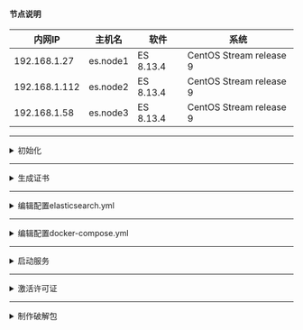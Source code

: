 #### 节点说明

 | 内网IP        | 主机名          | 软件                | 系统 |
 | ------------- | ----------------- | ----------------------- | ----------------------- | 
 | 192.168.1.27  | es.node1 | ES 8.13.4 | CentOS Stream release 9 |
 | 192.168.1.112 | es.node2 | ES 8.13.4 | CentOS Stream release 9 |
 | 192.168.1.58  | es.node3 | ES 8.13.4 | CentOS Stream release 9 |

----

<details>
<summary>初始化</summary>
 
```shell
dnf install -y docker podman-compose
mkdir -p /opt/es/{config,data,logs,plugins,certs}
chmod 777 -R /opt/es

```
- 下载
  - 这里做好了8.13.4的x-pack破解包，版本不一样可以自己制作对应版本的。请看附录
  - [:arrow_double_down: x-pack-core-8.13.4.crack.jar](download/x-pack-core-8.13.4.crack.jar)
  - [:arrow_double_down: platinum_license.json](download/platinum_license.json)

</details>

----

<details>
<summary>生成证书</summary>
 
```shell
docker run --rm -it -v "/opt/es/certs":/usr/share/elasticsearch/config/certs docker.elastic.co/elasticsearch/elasticsearch:8.13.4 /bin/bash -c "elasticsearch-certutil ca --out /usr/share/elasticsearch/config/certs/elastic-stack-ca.p12 --pass ''"
docker run --rm -it -v "/opt/es/certs":/usr/share/elasticsearch/config/certs docker.elastic.co/elasticsearch/elasticsearch:8.13.4 /bin/bash -c "elasticsearch-certutil cert --ca /usr/share/elasticsearch/config/certs/elastic-stack-ca.p12 --ca-pass '' --out /usr/share/elasticsearch/config/certs/elastic-certificates.p12 --pass ''"
```

</details>

----

<details>
<summary>编辑配置elasticsearch.yml</summary>
 
```yaml
cluster.name: es
node.name: 192.168.1.27
node.roles: [data, master, remote_cluster_client, ingest]
network.host: 0.0.0.0
http.port: 9200
http.host: 0.0.0.0
http.cors.enabled: true
http.cors.allow-origin: "*"
discovery.seed_hosts: ["192.168.1.27", "192.168.1.112", "192.168.1.58"]
cluster.initial_master_nodes: ["192.168.1.27", "192.168.1.112", "192.168.1.58"] 
action.destructive_requires_name: true
xpack.security.enabled: false
```

</details>

----

<details>
<summary>编辑配置docker-compose.yml</summary>
 
```yaml
services:
  es-1:
    image: docker.elastic.co/elasticsearch/elasticsearch:8.13.4
    container_name: es-1
    environment:
      - bootstrap.memory_lock=true
      - "ES_JAVA_OPTS=-Xms32g -Xmx32g" # 根据服务器的内存进行分配，最大不要超过32g
      - xpack.monitoring.collection.enabled=true
      - xpack.security.enabled=true
      - xpack.security.transport.ssl.enabled=true
      - xpack.security.transport.ssl.verification_mode=certificate
      - xpack.security.transport.ssl.keystore.path=/usr/share/elasticsearch/config/certs/elastic-certificates.p12
      - xpack.security.transport.ssl.truststore.path=/usr/share/elasticsearch/config/certs/elastic-certificates.p12
      - ELASTIC_PASSWORD=123456 # elastic 密码
    ulimits:
      memlock:
        soft: -1
        hard: -1
    ports:
      - 9200:9200
      - 9300:9300
    volumes:
      - ./config/elasticsearch.yml:/usr/share/elasticsearch/config/elasticsearch.yml
      - ./data:/usr/share/elasticsearch/data
      - ./logs:/usr/share/elasticsearch/logs
      - ./plugins:/usr/share/elasticsearch/plugins
      - ./certs:/usr/share/elasticsearch/config/certs
      - ./x-pack-core-8.13.4.crack.jar:/usr/share/elasticsearch//modules/x-pack-core/x-pack-core-8.13.4.jar # 破解许可证包
    restart: always
    network_mode: host
```

</details>

----

<details>
<summary>启动服务</summary>
 
```shell
# 启动容器
docker compose up -d
# 查看服务状态
curl elastic:123456@127.0.0.1:9200/_cat/health
```

----

</details>

----

<details>
<summary>激活许可证</summary>
 
```shell
# 提交许可证
curl  -XPUT -u elastic:123456 127.0.0.1:9200/_license -H "Content-Type: application/json" -d @platinum_license.json
# 重新创建容器
docker compose up -d --force-recreate
# 查看许可证信息
curl -u elastic:123456 127.0.0.1:9200/_license
```

</details>

----

<details>
<summary>制作破解包</summary>
 
```shell
# 安装ES和JDK
dnf install -y https://artifacts.elastic.co/downloads/elasticsearch/elasticsearch-8.13.4-x86_64.rpm
dnf install -y java-17-openjdk java-17-openjdk-devel
# 下载x-pack源码文件
curl -o LicenseVerifier.java -s  https://raw.githubusercontent.com/elastic/elasticsearch/v8.13.4/x-pack/plugin/core/src/main/java/org/elasticsearch/license/LicenseVerifier.java
curl -o XPackBuild.java -s https://raw.githubusercontent.com/elastic/elasticsearch/v8.13.4/x-pack/plugin/core/src/main/java/org/elasticsearch/xpack/core/XPackBuild.java
```

#### 修改 LicenseVerifier.java 以下内容

```java
    public static boolean verifyLicense(final License license, PublicKey publicKey) {
        byte[] signedContent = null;
        byte[] publicKeyFingerprint = null;
        try {
            byte[] signatureBytes = Base64.getDecoder().decode(license.signature());
            ByteBuffer byteBuffer = ByteBuffer.wrap(signatureBytes);
            @SuppressWarnings("unused")
            int version = byteBuffer.getInt();
            int magicLen = byteBuffer.getInt();
            byte[] magic = new byte[magicLen];
            byteBuffer.get(magic);
            int hashLen = byteBuffer.getInt();
            publicKeyFingerprint = new byte[hashLen];
            byteBuffer.get(publicKeyFingerprint);
            int signedContentLen = byteBuffer.getInt();
            signedContent = new byte[signedContentLen];
            byteBuffer.get(signedContent);
            XContentBuilder contentBuilder = XContentFactory.contentBuilder(XContentType.JSON);
            license.toXContent(contentBuilder, new ToXContent.MapParams(Collections.singletonMap(License.LICENSE_SPEC_VIEW_MODE, "true")));
            Signature rsa = Signature.getInstance("SHA512withRSA");
            rsa.initVerify(publicKey);
            BytesRefIterator iterator = BytesReference.bytes(contentBuilder).iterator();
            BytesRef ref;
            while ((ref = iterator.next()) != null) {
                rsa.update(ref.bytes, ref.offset, ref.length);
            }
            boolean verifyResult = rsa.verify(signedContent);
            if (verifyResult == false) {
                logger.warn(
                    () -> format(
                        "License with uid [%s] failed signature verification with the public key with sha256 [%s].",
                        license.uid(),
                        PUBLIC_KEY_DIGEST_HEX_STRING
                    )
                );
            }
            return verifyResult;
        } catch (IOException | NoSuchAlgorithmException | SignatureException | InvalidKeyException e) {
            throw new IllegalStateException(e);
        } finally {
            if (signedContent != null) {
                Arrays.fill(signedContent, (byte) 0);
            }
        }
    }
```

#### 为

```java
    public static boolean verifyLicense(final License license, PublicKey publicKey) {
        return true;
    }
```

##### 修改 XPackBuild.java 以下内容

```java
        Path path = getElasticsearchCodebase();
        if (path.toString().endsWith(".jar")) {
            try (JarInputStream jar = new JarInputStream(Files.newInputStream(path))) {
                Manifest manifest = jar.getManifest();
                shortHash = manifest.getMainAttributes().getValue("Change");
                date = manifest.getMainAttributes().getValue("Build-Date");
            } catch (IOException e) {
                throw new RuntimeException(e);
            }
        } else {
            // not running from a jar (unit tests, IDE)
            shortHash = "Unknown";
            date = "Unknown";
        }

        CURRENT = new XPackBuild(shortHash, date);
```
#### 为

```java
        Path path = getElasticsearchCodebase();
        shortHash = "Unknown";
        date = "Unknown";
        CURRENT = new XPackBuild(shortHash, date);
  
```

```shell
# 编译代码
javac -cp "/usr/share/elasticsearch/lib/*:/usr/share/elasticsearch/modules/x-pack-core/*" LicenseVerifier.java
javac -cp "/usr/share/elasticsearch/lib/*:/usr/share/elasticsearch/modules/x-pack-core/*" XPackBuild.java
# 复制解压包
cp /usr/share/elasticsearch/modules/x-pack-core/x-pack-core-8.13.4.jar x-pack-core-8.13.4.jar
unzip x-pack-core-8.13.4.jar -d ./x-pack-core-8.13.4
# 复制编译后的文件
cp LicenseVerifier.class ./x-pack-core-8.13.4/org/elasticsearch/license/
cp XPackBuild.class ./x-pack-core-8.13.4/org/elasticsearch/xpack/core/
# 打包
jar -cvf x-pack-core-8.13.4.crack.jar -C x-pack-core-8.13.4/ .
```

</details>
